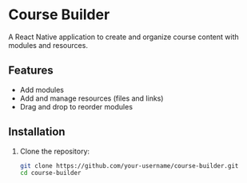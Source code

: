 # Course Builder

A React Native application to create and organize course content with modules and resources.

## Features

- Add modules
- Add and manage resources (files and links)
- Drag and drop to reorder modules

## Installation

1. Clone the repository:
   ```bash
   git clone https://github.com/your-username/course-builder.git
   cd course-builder
